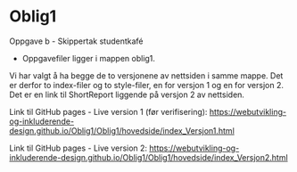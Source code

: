 # Oblig1
Oppgave b - Skippertak studentkafé
 - Oppgavefiler ligger i mappen oblig1.

 Vi har valgt å ha begge de to versjonene av nettsiden i samme mappe. 
 Det er derfor to index-filer og to style-filer, en for versjon 1 og en for versjon 2. 
 Det er en link til ShortReport liggende på versjon 2 av nettsiden. 

 Link til GitHub pages - Live version 1 (før verifisering): 
 https://webutvikling-og-inkluderende-design.github.io/Oblig1/Oblig1/hovedside/index_Versjon1.html

 Link til GitHub pages - Live version 2: 
 https://webutvikling-og-inkluderende-design.github.io/Oblig1/Oblig1/hovedside/index_Versjon2.html 

 
 
